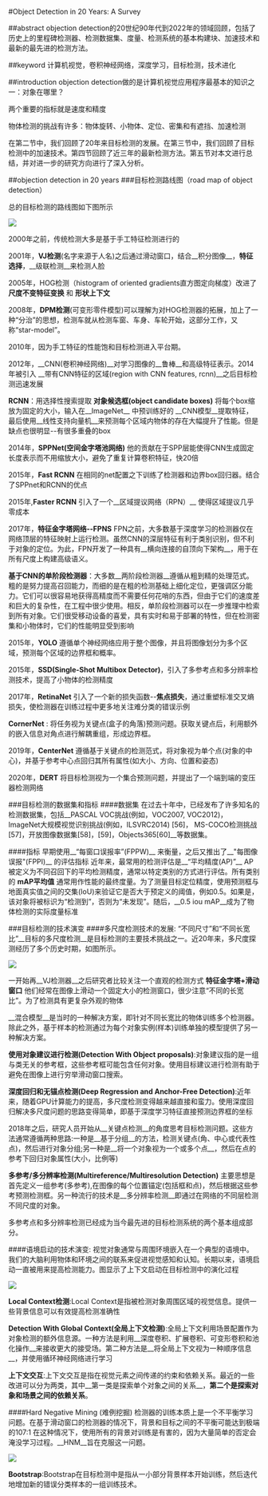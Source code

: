 #Object Detection in 20 Years: A Survey

##abstract
objection detection的20世纪90年代到2022年的领域回顾，包括了历史上的里程碑检测器、检测数据集、度量、检测系统的基本构建块、加速技术和最新的最先进的检测方法。

##keyword
计算机视觉，卷积神经网络，深度学习，目标检测，技术进化

##introduction
objection detection做的是计算机视觉应用程序最基本的知识之一：对象在哪里？

两个重要的指标就是速度和精度

物体检测的挑战有许多：物体旋转、小物体、定位、密集和有遮挡、加速检测

在第二节中，我们回顾了20年来目标检测的发展。在第三节中，我们回顾了目标检测中的加速技术。第四节回顾了近三年的最新检测方法。第五节对本文进行总结，并对进一步的研究方向进行了深入分析。

##objection detection in 20 years
###目标检测路线图（road map of object detection）

总的目标检测的路线图如下图所示

![](https://cdn.jsdelivr.net/gh/tj-messi/picture/1726463381089.png)

2000年之前，传统检测大多是基于手工特征检测进行的

2001年，__VJ检测__(名字来源于人名)之后通过滑动窗口，结合__积分图像__，__特征选择__，__级联检测__来检测人脸

2005年，HOG检测（histogram of oriented gradients直方图定向梯度）改进了 __尺度不变特征变换__ 和 __形状上下文__ 

2008年，__DPM检测__(可变形零件模型)可以理解为对HOG检测器的拓展，加上了一种“分治”的思想，检测车就从检测车窗、车身、车轮开始，这部分工作，又称“star-model”。

2010年，因为手工特征的性能饱和目标检测进入平台期。

2012年，__CNN(卷积神经网络)__对学习图像的__鲁棒__和高级特征表示。2014年被引入 __带有CNN特征的区域(region with CNN features, rcnn)__之后目标检测迅速发展

__RCNN__：用选择性搜索提取 __对象候选框(object candidate boxes)__  将每个box缩放为固定的大小，输入在__ImageNet__ 中预训练好的 __CNN模型__提取特征，最后使用__线性支持向量机__来预测每个区域内物体的存在大幅提升了性能。但是缺点也很明显--有很多重叠的box

2014年，__SPPNet(空间金字塔池网络)__ 他的贡献在于SPP层能使得CNN生成固定长度表示而不用缩放大小，避免了重复计算卷积特征，快20倍

2015年，__Fast RCNN__ 在相同的net配置之下训练了检测器和边界box回归器。结合了SPPnet和RCNN的优点

2015年,__Faster RCNN__ 引入了一个__区域提议网络（RPN）__ 使得区域提议几乎零成本

2017年，__特征金字塔网络--FPNS__ FPN之前，大多数基于深度学习的检测器仅在网络顶层的特征映射上运行检测。虽然CNN的深层特征有利于类别识别，但不利于对象的定位。为此，FPN开发了一种具有__横向连接的自顶向下架构__，用于在所有尺度上构建高级语义。

__基于CNN的单阶段检测器__：大多数__两阶段检测器__遵循从粗到精的处理范式。粗的是努力提高召回能力，而细的是在粗的检测基础上细化定位，更强调区分能力。它们可以很容易地获得高精度而不需要任何花哨的东西，但由于它们的速度差和巨大的复杂性，在工程中很少使用。相反，单阶段检测器可以在一步推理中检索到所有对象。它们很受移动设备的喜爱，具有实时和易于部署的特性，但在检测密集和小物体时，它们的性能明显受到影响

2015年，__YOLO__ 遵循单个神经网络应用于整个图像，并且将图像划分为多个区域，预测每个区域的边界框和概率。

2015年，__SSD(Single-Shot Multibox Detector)__，引入了多参考点和多分辨率检测技术，提高了小物体的检测精度

2017年，__RetinaNet__ 引入了一个新的损失函数--__焦点损失__，通过重塑标准交叉熵损失，使检测器在训练过程中更多地关注难分类的错误示例

__CornerNet__ : 将任务视为关键点(盒子的角落)预测问题。获取关键点后，利用额外的嵌入信息对角点进行解耦重组，形成边界框。

2019年，__CenterNet__ 遵循基于关键点的检测范式，将对象视为单个点(对象的中心)，并基于参考中心点回归其所有属性(如大小、方向、位置和姿态)

2020年，__DERT__ 将目标检测视为一个集合预测问题，并提出了一个端到端的变压器检测网络

###目标检测的数据集和指标
####数据集
在过去十年中，已经发布了许多知名的检测数据集，包括__PASCAL VOC挑战(例如，VOC2007, VOC2012)， ImageNet大规模视觉识别挑战(例如，ILSVRC2014) [56]， MS-COCO检测挑战[57]，开放图像数据集[58]，[59]，Objects365[60]__等数据集。

####指标
早期使用__“每窗口误报率”(FPPW)__ 来衡量，之后又推出了__"每图像误报"(FPPI)__ 的评估指标
近年来，最常用的检测评估是__“平均精度(AP)”__
AP被定义为不同召回下的平均检测精度，通常以特定类别的方式进行评估。所有类别的 __mAP平均值__ 通常用作性能的最终度量。为了测量目标定位精度，使用预测框与地面真实值之间的交集(IoU)来验证它是否大于预定义的阈值，例如0.5。如果是，该对象将被标识为“检测到”，否则为“未发现”。随后，__0.5 iou mAP__成为了物体检测的实际度量标准

###目标检测的技术演变
####多尺度检测技术的发展:
“不同尺寸”和“不同长宽比”__目标的多尺度检测__是目标检测的主要技术挑战之一。近20年来，多尺度探测经历了多个历史时期，如图所示。

![](https://cdn.jsdelivr.net/gh/tj-messi/picture/1726504797221.png)

一开始再__VJ检测器__之后研究者比较关注一个直观的检测方式 __特征金字塔+滑动窗口__ 他们经常在图像上滑动一个固定大小的检测窗口，很少注意“不同的长宽比”。为了检测具有更复杂外观的物体

__混合模型__是当时的一种解决方案，即针对不同长宽比的物体训练多个检测器。除此之外，基于样本的检测通过为每个对象实例(样本)训练单独的模型提供了另一种解决方案。

__使用对象建议进行检测(Detection With Object proposals)__:对象建议指的是一组与类无关的参考框，这些参考框可能包含任何对象。使用目标建议进行检测有助于避免在图像上进行穷举滑动窗口搜索。

__深度回归和无锚点检测(Deep Regression and Anchor-Free Detection)__:近年来，随着GPU计算能力的提高，多尺度检测变得越来越直接和蛮力。使用深度回归解决多尺度问题的思路变得简单，即基于深度学习特征直接预测边界框的坐标

2018年之后，研究人员开始从__关键点检测__的角度思考目标检测问题。这些方法通常遵循两种思路:一种是__基于分组__的方法，检测关键点(角、中心或代表性点)，然后进行对象分组;另一种是__将一个对象视为一个或多个点__，然后在点的参考下回归对象属性(大小，比例等)

__多参考/多分辨率检测(Multireference/Multiresolution Detection)__ 
主要思想是首先定义一组参考(多参考),在图像的每个位置锚定(包括框和点)，然后根据这些参考预测检测框。另一种流行的技术是__多分辨率检测__即通过在网络的不同层检测不同尺度的对象。

多参考点和多分辨率检测已经成为当今最先进的目标检测系统的两个基本组成部分。

####语境启动的技术演变:
视觉对象通常与周围环境嵌入在一个典型的语境中。我们的大脑利用物体和环境之间的联系来促进视觉感知和认知。长期以来，语境启动一直被用来提高检测能力。图显示了上下文启动在目标检测中的演化过程

![](https://cdn.jsdelivr.net/gh/tj-messi/picture/1726506180061.png)

__Local Context检测__:Local Context是指被检测对象周围区域的视觉信息。提供一些背景信息可以有效提高检测准确性

__Detection With Global Context(全局上下文检测)__:全局上下文利用场景配置作为对象检测的额外信息源。一种方法是利用__深度卷积、扩展卷积、可变形卷积和池化操作__来接收更大的接受场。第二种方法是__将全局上下文视为一种顺序信息__，并使用循环神经网络进行学习

__上下文交互__:上下文交互是指在视觉元素之间传递的约束和依赖关系。最近的一些改进可以分为两类，其中__第一类是探索单个对象之间的关系__，__第二个是探索对象和场景之间的依赖关系__。

####Hard Negative Mining (难例挖掘)
检测器的训练本质上是一个不平衡学习问题。在基于滑动窗口的检测器的情况下，背景和目标之间的不平衡可能达到极端的107:1 在这种情况下，使用所有的背景对训练是有害的，因为大量简单的否定会淹没学习过程。__HNM__旨在克服这一问题。

![](https://cdn.jsdelivr.net/gh/tj-messi/picture/1726576694803.png)

__Bootstrap__:Bootstrap在目标检测中是指从一小部分背景样本开始训练，然后迭代地增加新的错误分类样本的一组训练技术。




